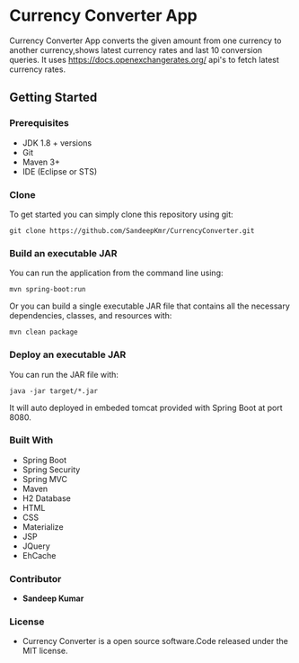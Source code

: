 # Currency Converter App

Currency Converter App converts the given amount from one currency to another currency,shows latest currency rates and last 10 conversion queries.
It uses https://docs.openexchangerates.org/ api's to fetch latest currency rates. 


## Getting Started

### Prerequisites

* JDK 1.8 + versions
* Git
* Maven 3+
* IDE (Eclipse or STS)

### Clone

To get started you can simply clone this repository using git:
```
git clone https://github.com/SandeepKmr/CurrencyConverter.git
```
### Build an executable JAR

You can run the application from the command line using:
```
mvn spring-boot:run
```
Or you can build a single executable JAR file that contains all the necessary dependencies, classes, and resources with:
```
mvn clean package
```
### Deploy an executable JAR

You can run the JAR file with:
```
java -jar target/*.jar
```
It will auto deployed in embeded tomcat provided with Spring Boot at port 8080.

### Built With

* Spring Boot
* Spring Security
* Spring MVC
* Maven
* H2 Database
* HTML
* CSS
* Materialize
* JSP
* JQuery
* EhCache

### Contributor

* **Sandeep Kumar**  

### License

* Currency Converter is a open source software.Code released under the MIT license.  
